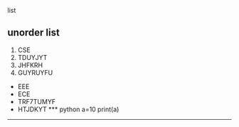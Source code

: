 list
## unorder list
1. CSE
2. TDUYJYT
3. JHFKRH
4. GUYRUYFU
- EEE
- ECE
- TRF7TUMYF
- HTJDKYT
*** python
a=10
print(a)
***
